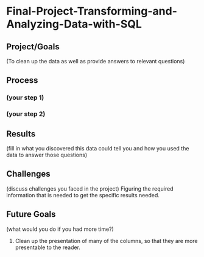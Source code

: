# Final-Project-Transforming-and-Analyzing-Data-with-SQL

## Project/Goals
(To clean up the data as well as provide answers to relevant questions)

## Process
### (your step 1)
### (your step 2)

## Results
(fill in what you discovered this data could tell you and how you used the data to answer those questions)

## Challenges 
(discuss challenges you faced in the project)
Figuring the required information that is needed to get the specific results needed.
## Future Goals
(what would you do if you had more time?)
1. Clean up the presentation of many of the columns, so that they are more presentable to the reader.
